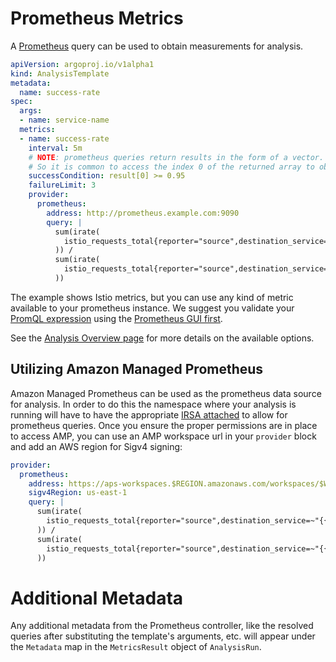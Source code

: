 # Prometheus Metrics

A [Prometheus](https://prometheus.io/) query can be used to obtain measurements for analysis.

```yaml
apiVersion: argoproj.io/v1alpha1
kind: AnalysisTemplate
metadata:
  name: success-rate
spec:
  args:
  - name: service-name
  metrics:
  - name: success-rate
    interval: 5m
    # NOTE: prometheus queries return results in the form of a vector.
    # So it is common to access the index 0 of the returned array to obtain the value
    successCondition: result[0] >= 0.95
    failureLimit: 3
    provider:
      prometheus:
        address: http://prometheus.example.com:9090
        query: |
          sum(irate(
            istio_requests_total{reporter="source",destination_service=~"{{args.service-name}}",response_code!~"5.*"}[5m]
          )) /
          sum(irate(
            istio_requests_total{reporter="source",destination_service=~"{{args.service-name}}"}[5m]
          ))
```

The example shows Istio metrics, but you can use any kind of metric available to your prometheus instance. We suggest
you validate your [PromQL expression](https://prometheus.io/docs/prometheus/latest/querying/basics/) using the [Prometheus GUI first](https://prometheus.io/docs/introduction/first_steps/#using-the-expression-browser).

See the [Analysis Overview page](../../features/analysis) for more details on the available options.

## Utilizing Amazon Managed Prometheus

Amazon Managed Prometheus can be used as the prometheus data source for analysis. In order to do this the namespace where your analysis is running will have to have the appropriate [IRSA attached](https://docs.aws.amazon.com/prometheus/latest/userguide/AMP-onboard-ingest-metrics-new-Prometheus.html#AMP-onboard-new-Prometheus-IRSA) to allow for prometheus queries. Once you ensure the proper permissions are in place to access AMP, you can use an AMP workspace url in your ```provider``` block and add an AWS region for Sigv4 signing:

```yaml
provider:
  prometheus:
    address: https://aps-workspaces.$REGION.amazonaws.com/workspaces/$WORKSPACEID
    sigv4Region: us-east-1
    query: |
      sum(irate(
        istio_requests_total{reporter="source",destination_service=~"{{args.service-name}}",response_code!~"5.*"}[5m]
      )) /
      sum(irate(
        istio_requests_total{reporter="source",destination_service=~"{{args.service-name}}"}[5m]
      ))
```

# Additional Metadata

Any additional metadata from the Prometheus controller, like the resolved queries after substituting the template's
arguments, etc. will appear under the `Metadata` map in the `MetricsResult` object of `AnalysisRun`.


